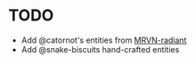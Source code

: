 # TODO

 * Add @catornot's entities from [MRVN-radiant](https://github.com/MRVN-radiant/MRVN-radiant)
 * Add @snake-biscuits hand-crafted entities